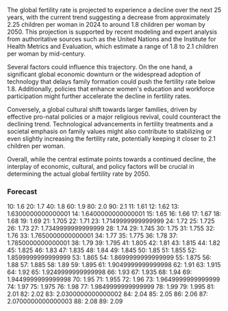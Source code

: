 The global fertility rate is projected to experience a decline over the next 25 years, with the current trend suggesting a decrease from approximately 2.25 children per woman in 2024 to around 1.8 children per woman by 2050. This projection is supported by recent modeling and expert analysis from authoritative sources such as the United Nations and the Institute for Health Metrics and Evaluation, which estimate a range of 1.8 to 2.1 children per woman by mid-century.

Several factors could influence this trajectory. On the one hand, a significant global economic downturn or the widespread adoption of technology that delays family formation could push the fertility rate below 1.8. Additionally, policies that enhance women's education and workforce participation might further accelerate the decline in fertility rates.

Conversely, a global cultural shift towards larger families, driven by effective pro-natal policies or a major religious revival, could counteract the declining trend. Technological advancements in fertility treatments and a societal emphasis on family values might also contribute to stabilizing or even slightly increasing the fertility rate, potentially keeping it closer to 2.1 children per woman.

Overall, while the central estimate points towards a continued decline, the interplay of economic, cultural, and policy factors will be crucial in determining the actual global fertility rate by 2050.

### Forecast

10: 1.6
20: 1.7
40: 1.8
60: 1.9
80: 2.0
90: 2.1
11: 1.61
12: 1.62
13: 1.6300000000000001
14: 1.6400000000000001
15: 1.65
16: 1.66
17: 1.67
18: 1.68
19: 1.69
21: 1.705
22: 1.71
23: 1.7149999999999999
24: 1.72
25: 1.725
26: 1.73
27: 1.7349999999999999
28: 1.74
29: 1.745
30: 1.75
31: 1.755
32: 1.76
33: 1.7650000000000001
34: 1.77
35: 1.775
36: 1.78
37: 1.7850000000000001
38: 1.79
39: 1.795
41: 1.805
42: 1.81
43: 1.815
44: 1.82
45: 1.825
46: 1.83
47: 1.835
48: 1.84
49: 1.845
50: 1.85
51: 1.855
52: 1.8599999999999999
53: 1.865
54: 1.8699999999999999
55: 1.875
56: 1.88
57: 1.885
58: 1.89
59: 1.895
61: 1.9049999999999998
62: 1.91
63: 1.915
64: 1.92
65: 1.9249999999999998
66: 1.93
67: 1.935
68: 1.94
69: 1.9449999999999998
70: 1.95
71: 1.955
72: 1.96
73: 1.9649999999999999
74: 1.97
75: 1.975
76: 1.98
77: 1.9849999999999999
78: 1.99
79: 1.995
81: 2.01
82: 2.02
83: 2.0300000000000002
84: 2.04
85: 2.05
86: 2.06
87: 2.0700000000000003
88: 2.08
89: 2.09